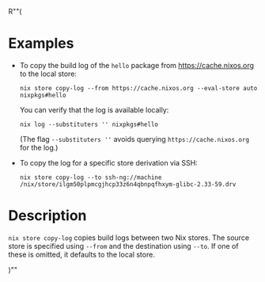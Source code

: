 R""(

# Examples

* To copy the build log of the `hello` package from
  https://cache.nixos.org to the local store:

  ```console
  nix store copy-log --from https://cache.nixos.org --eval-store auto nixpkgs#hello
  ```

  You can verify that the log is available locally:

  ```console
  nix log --substituters '' nixpkgs#hello
  ```

  (The flag `--substituters ''` avoids querying
  `https://cache.nixos.org` for the log.)

* To copy the log for a specific store derivation via SSH:

  ```console
  nix store copy-log --to ssh-ng://machine /nix/store/ilgm50plpmcgjhcp33z6n4qbnpqfhxym-glibc-2.33-59.drv
  ```

# Description

`nix store copy-log` copies build logs between two Nix stores. The
source store is specified using `--from` and the destination using
`--to`. If one of these is omitted, it defaults to the local store.

)""
